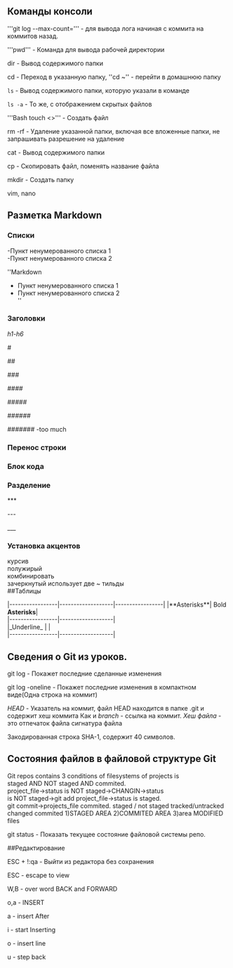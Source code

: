 ﻿## Команды консоли


'''git log <hash> --max-count=<number>''' - для вывода лога начиная с коммита <hash> на <number> коммитов назад. 


'''pwd''' - Команда для вывода рабочей директории


dir - Вывод содержимого папки


cd - Переход в указанную папку, ''cd ~'' - перейти в домашнюю папку


```ls``` - Вывод содержимого папки, которую указали в команде


```ls -a``` - То же, с отображением скрытых файлов


'''Bash touch  <>''' - Создать файл


rm -rf - Удаление указанной папки, включая все вложенные папки, не запрашивать разрешение на удаление


cat - Вывод содержимого папки


cp - Скопировать файл, поменять название файла


mkdir - Создать папку


vim, nano


## Разметка Markdown



### Списки  
-Пункт ненумерованного списка 1  
-Пункт ненумерованного списка 2  

''Markdown
- Пункт ненумерованного списка 1  
- Пункт ненумерованного списка 2  
''

### Заголовки  


*h1-h6*  


\#  


\##  


\###  


\####  


\#####  


\######  


\####### -too much  


### Перенос строки  



### Блок кода  

### Разделение


\***


\---


\___


### Установка акцентов
курсив  
полужирый  
комбинировать   
зачеркнутый использует две ~ тильды  
##Таблицы  


|-----------------|-------------------|-----------------| 
|\*\*Asterisks\*\*| Bold **Asterisks**|  
|-----------------|-------------------|  
|\_Underline\_	  |                   |  
|-----------------|-------------------|  

## Сведения о Git из уроков.  


git log - Покажет последние сделанные изменения


git log -oneline - Покажет последние изменения в компактном виде(Одна строка на коммит)


_HEAD_ - Указатель на коммит, файл HEAD находится в папке .git и содержит хеш коммита
Как и _branch_ - ссылка на коммит.
_Хеш файла_ - это отпечаток файла сигнатура файла  


Закодированная строка SHA-1, содержит 40 символов.


## Состояния файлов в файловой структуре Git

Git repos contains 3 conditions of filesystems of projects is  
staged AND NOT staged AND commited.  
project_file->status is NOT staged->CHANGIN->status  
is NOT staged->git add project_file->status is staged.  
git commit->projects_file commited.
staged /  not staged  tracked/untracked  changed  commited
1)STAGED AREA
2)COMMITED AREA
3)area  MODIFIED files


git status - Показать текущее состояние файловой системы репо.  


##Редактирование


ESC + !:qa - Выйти из редактора без сохранения


ESC - escape to view


W,B - over word BACK and FORWARD


o,a - INSERT


a - insert After


i - start Inserting


o - insert line


u - step back